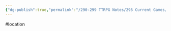 ```yaml
---
{"dg-publish":true,"permalink":"/290-299 TTRPG Notes/295 Current Games/11 Weeping City/Wiki/Location/Oron Aia/"}
---
```



#location
